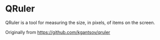 # QRuler 
QRuler is a tool for measuring the size, in pixels, of items on the screen.


Originally from https://github.com/kgantsov/qruler
